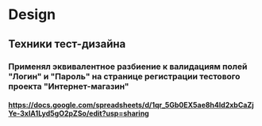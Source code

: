 # Design
## Техники тест-дизайна
### Применял эквивалентное разбиение к валидациям полей "Логин" и "Пароль" на странице регистрации тестового проекта "Интернет-магазин"
#### https://docs.google.com/spreadsheets/d/1qr_5Gb0EX5ae8h4ld2xbCaZjYe-3xIA1Lyd5gO2pZSo/edit?usp=sharing
